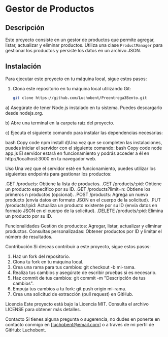 # Gestor de Productos

## Descripción
Este proyecto consiste en un gestor de productos que permite agregar, listar, actualizar y eliminar productos. Utiliza una clase `ProductManager` para gestionar los productos y persiste los datos en un archivo JSON.

## Instalación
Para ejecutar este proyecto en tu máquina local, sigue estos pasos:

1. Clona este repositorio en tu máquina local utilizando Git:
   ```bash
   git clone https://github.com/Luchobent/Preentrega3Bento.git
a) Asegúrate de tener Node.js instalado en tu sistema. Puedes descargarlo desde nodejs.org.

b) Abre una terminal en la carpeta raíz del proyecto.

c) Ejecuta el siguiente comando para instalar las dependencias necesarias:

bash
Copy code
npm install
d)Una vez que se completen las instalaciones, puedes iniciar el servidor con el siguiente comando:
bash
Copy code
node app.js
El servidor estará en funcionamiento y podrás acceder a él en http://localhost:3000 en tu navegador web.

Uso
Una vez que el servidor esté en funcionamiento, puedes utilizar los siguientes endpoints para gestionar los productos:

.GET /products: Obtiene la lista de productos.
.GET /products/:pid: Obtiene un producto específico por su ID.
.GET /products?limit=n: Obtiene los primeros n productos (opcional).
.POST /products: Agrega un nuevo producto (envía datos en formato JSON en el cuerpo de la solicitud).
.PUT /products/:pid: Actualiza un producto existente por su ID (envía datos en formato JSON en el cuerpo de la solicitud).
.DELETE /products/:pid: Elimina un producto por su ID.

Funcionalidades
Gestión de productos: Agregar, listar, actualizar y eliminar productos.
Consultas personalizadas: Obtener productos por ID y limitar el número de resultados.

Contribución
Si deseas contribuir a este proyecto, sigue estos pasos:

1) Haz un fork del repositorio.
2) Clona tu fork en tu máquina local.
3) Crea una rama para tus cambios: git checkout -b mi-rama.
4) Realiza tus cambios y asegúrate de escribir pruebas si es necesario.
5) Haz commit de tus cambios: git commit -m "Descripción de tus cambios".
6) Empuja tus cambios a tu fork: git push origin mi-rama.
7) Crea una solicitud de extracción (pull request) en GitHub.

Licencia
Este proyecto está bajo la Licencia MIT. Consulta el archivo LICENSE para obtener más detalles.

Contacto
Si tienes alguna pregunta o sugerencia, no dudes en ponerte en contacto conmigo en [luchobent@email.com] o a través de mi perfil de GitHub: Luchobent.
